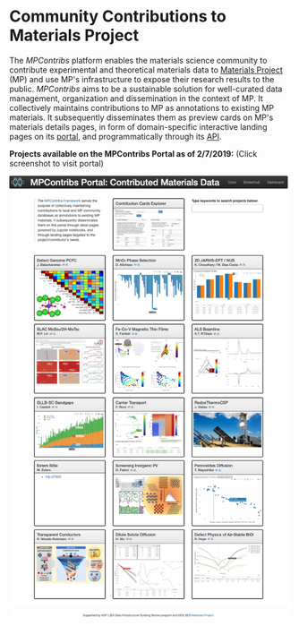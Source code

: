 # Community Contributions to Materials Project

The *MPContribs* platform enables the materials science community to contribute
experimental and theoretical materials data to [Materials
Project](https://materialsproject.org) (MP) and use MP's infrastructure to expose their
research results to the public. *MPContribs* aims to be a sustainable solution for
well-curated data management, organization and dissemination in the context of MP.  It
collectively maintains contributions to MP as annotations to existing MP materials. It
subsequently disseminates them as preview cards on MP's materials details pages, in form
of domain-specific interactive landing pages on its
[portal](/portal), and programmatically through its [API](/api).

**Projects available on the MPContribs Portal as of 2/7/2019:** (Click screenshot to visit portal)

[![overview](overview.png)](https://portal.mpcontribs.org)

